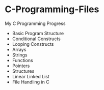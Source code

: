 # C-Programming-Files
My C Programming Progress

- Basic Program Structure
- Conditional Constructs
- Looping Constructs
- Arrays
- Strings
- Functions
- Pointers
- Structures
- Linear Linked List
- File Handling in C


